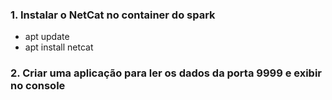 ### 1. Instalar o NetCat no container do spark

- apt update
- apt install netcat

### 2. Criar uma aplicação para ler os dados da porta 9999 e exibir no console
